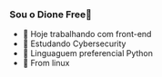 ### Sou o Dione Free👋


- 🔭 Hoje trabalhando com front-end
- 🌱 Estudando Cybersecurity
- 👯 Linguaguem preferencial Python
- 🤔 From linux
